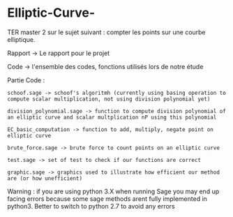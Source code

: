 # Elliptic-Curve-

TER master 2 sur le sujet suivant : compter les points sur une courbe elliptique.

Rapport -> Le rapport pour le projet 

Code -> l'ensemble des codes, fonctions utilisés lors de notre étude

Partie Code : 

    schoof.sage -> schoof's algoritmh (currently using basing operation to compute scalar multiplication, not using division polynomial yet)
    
    division_polynomial.sage -> function to compute division polynomial of an elliptic curve and scalar multplication nP using this polynomial
    
    EC_basic_computation -> function to add, multiply, negate point on elliptic curve
    
    brute_force.sage -> brute force to count points on an elliptic curve
    
    test.sage -> set of test to check if our functions are correct
    
    graphic.sage -> graphics used to illustrate how efficient our method are (or how unefficient)


Warning : if you are using python 3.X when running Sage you may end up facing errors because some sage methods arent fully implemented in python3. Better to switch to python 2.7 to avoid any errors
